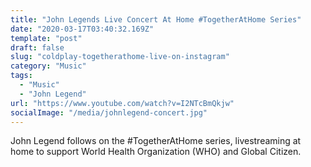 ```yaml
---
title: "John Legends Live Concert At Home #TogetherAtHome Series"
date: "2020-03-17T03:40:32.169Z"
template: "post"
draft: false
slug: "coldplay-togetherathome-live-on-instagram"
category: "Music"
tags:
  - "Music"
  - "John Legend"   
url: "https://www.youtube.com/watch?v=I2NTcBmQkjw"
socialImage: "/media/johnlegend-concert.jpg"
---
```


John Legend follows on the #TogetherAtHome series, livestreaming at home to support World Health Organization (WHO) and Global Citizen. 